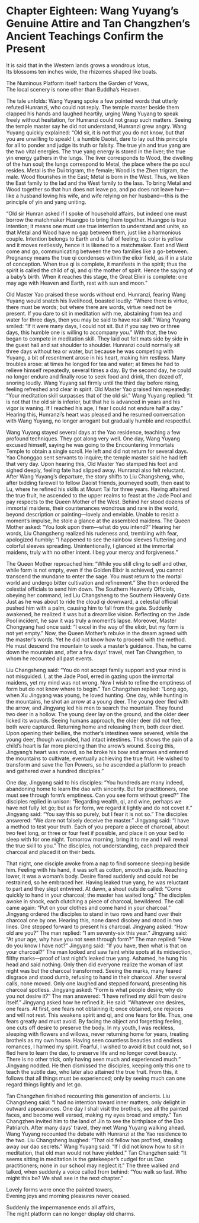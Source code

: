 # Chapter Eighteen: Wang Yuyang’s Genuine Attire and Tan Changzhen’s Ancient Teachings Confirm the Present

It is said that in the Western lands grows a wondrous lotus,  
Its blossoms ten inches wide, the rhizomes shaped like boats.  

The Numinous Platform itself harbors the Garden of Vows,  
The local scenery is none other than Buddha’s Heaven.

The tale unfolds: Wang Yuyang spoke a few pointed words that utterly refuted Hunranzi, who could not reply. The temple master beside them clapped his hands and laughed heartily, urging Wang Yuyang to speak freely without hesitation, for Hunranzi could not grasp such matters. Seeing the temple master say he did not understand, Hunranzi grew angry. Wang Yuyang quickly explained: “Old sir, it is not that you do not know, but that you are unwilling to speak! I, a humble Daoist, dare to lay out this principle for all to ponder and judge its truth or falsity. The true yin and true yang are the two vital energies. The true yang energy is stored in the liver; the true yin energy gathers in the lungs. The liver corresponds to Wood, the dwelling of the hun soul; the lungs correspond to Metal, the place where the po soul resides. Metal is the Dui trigram, the female; Wood is the Zhen trigram, the male. Wood flourishes in the East; Metal is born in the West. Thus, we liken the East family to the lad and the West family to the lass. To bring Metal and Wood together so that hun does not leave po, and po does not leave hun—like a husband loving his wife, and wife relying on her husband—this is the principle of yin and yang uniting.

“Old sir Hunran asked if I spoke of household affairs, but indeed one must borrow the matchmaker Huangpo to bring them together. Huangpo is true intention; it means one must use true intention to understand and unite, so that Metal and Wood have no gap between them, just like a harmonious couple. Intention belongs to Earth and is full of feeling; its color is yellow and it moves restlessly, hence it is likened to a matchmaker. East and West come and go, communicating between the two families like a go-between. Pregnancy means the true qi condenses within the elixir field, as if in a state of conception. When true qi is complete, it manifests in the spirit; thus the spirit is called the child of qi, and qi the mother of spirit. Hence the saying of a baby’s birth. When it reaches this stage, the Great Elixir is complete: one may age with Heaven and Earth, rest with sun and moon.”

Old Master Yao praised these words without end. Hunranzi, fearing Wang Yuyang would snatch his livelihood, boasted loudly: “Where there is virtue, there must be words; but where there are words, virtue need not be present. If you dare to sit in meditation with me, abstaining from tea and water for three days, then you may be said to have real skill.” Wang Yuyang smiled: “If it were many days, I could not sit. But if you say two or three days, this humble one is willing to accompany you.” With that, the two began to compete in meditation skill. They laid out felt mats side by side in the guest hall and sat shoulder to shoulder. Hunranzi could normally sit three days without tea or water, but because he was competing with Yuyang, a bit of resentment arose in his heart, making him restless. Many troubles arose: at times he longed for tea and water; at times he had to relieve himself repeatedly, several times a day. By the second day, he could no longer endure and finally rose to seek food and drink, then dozed off, snoring loudly. Wang Yuyang sat firmly until the third day before rising, feeling refreshed and clear in spirit. Old Master Yao praised him repeatedly: “Your meditation skill surpasses that of the old sir.” Wang Yuyang replied: “It is not that the old sir is inferior, but that he is advanced in years and his vigor is waning. If I reached his age, I fear I could not endure half a day.” Hearing this, Hunranzi’s heart was pleased and he resumed conversation with Wang Yuyang, no longer arrogant but gradually humble and respectful.

Wang Yuyang stayed several days at the Yao residence, teaching a few profound techniques. They got along very well. One day, Wang Yuyang excused himself, saying he was going to the Encountering Immortals Temple to obtain a single scroll. He left and did not return for several days. Yao Chonggao sent servants to inquire; the temple master said he had left that very day. Upon hearing this, Old Master Yao stamped his foot and sighed deeply, feeling fate had slipped away. Hunranzi also felt reluctant. After Wang Yuyang’s departure, the story shifts to Liu Changsheng, who, after bidding farewell to fellow Daoist friends, journeyed south, then east to Lu, where he refined his skills at Mount Tai for three years. Having attained the true fruit, he ascended to the upper realms to feast at the Jade Pool and pay respects to the Queen Mother of the West. Behind her stood dozens of immortal maidens, their countenances wondrous and rare in the world, beyond description or painting—lovely and enviable. Unable to resist a moment’s impulse, he stole a glance at the assembled maidens. The Queen Mother asked: “You look upon them—what do you intend?” Hearing her words, Liu Changsheng realized his rudeness and, trembling with fear, apologized humbly: “I happened to see the rainbow sleeves fluttering and colorful sleeves spreading. Unintentionally, I glanced at the immortal maidens, truly with no other intent. I beg your mercy and forgiveness.”

The Queen Mother reproached him: “While you still cling to self and other, while form is not empty, even if the Golden Elixir is achieved, you cannot transcend the mundane to enter the sage. You must return to the mortal world and undergo bitter cultivation and refinement.” She then ordered the celestial officials to send him down. The Southern Heavenly Officials, obeying her command, led Liu Changsheng to the Southern Heavenly Gate. Just as he was about to ride the cloud qi downward, a celestial official pushed him with a palm, causing him to fall from the gate. Suddenly awakened, he realized it was but a dreamlike vision. Reflecting on the Jade Pool incident, he saw it was truly a moment’s lapse. Moreover, Master Chongyang had once said: “I excel in the way of the elixir, but my form is not yet empty.” Now, the Queen Mother’s rebuke in the dream agreed with the master’s words. Yet he did not know how to proceed with the method. He must descend the mountain to seek a master’s guidance. Thus, he came down the mountain and, after a few days’ travel, met Tan Changzhen, to whom he recounted all past events.

Liu Changsheng said: “You do not accept family support and your mind is not misguided. I, at the Jade Pool, erred in gazing upon the immortal maidens, yet my mind was not wrong. Now I wish to refine the emptiness of form but do not know where to begin.” Tan Changzhen replied: “Long ago, when Xu Jingyang was young, he loved hunting. One day, while hunting in the mountains, he shot an arrow at a young deer. The young deer fled with the arrow, and Jingyang led his men to search the mountain. They found two deer in a hollow. The young deer lay on the ground, and the older deer licked its wounds. Seeing humans approach, the older deer did not flee; both were captured. Returning home and releasing them, both deer died. Upon opening their bellies, the mother’s intestines were severed, while the young deer, though wounded, had intact intestines. This shows the pain of a child’s heart is far more piercing than the arrow’s wound. Seeing this, Jingyang’s heart was moved, so he broke his bow and arrows and entered the mountains to cultivate, eventually achieving the true fruit. He wished to transform and save the Ten Powers, so he ascended a platform to preach and gathered over a hundred disciples.”

One day, Jingyang said to his disciples: “You hundreds are many indeed, abandoning home to learn the dao with sincerity. But for practitioners, one must see through form’s emptiness. Can you see form without greed?” The disciples replied in unison: “Regarding wealth, qi, and wine, perhaps we have not fully let go; but as for form, we regard it lightly and do not covet it.” Jingyang said: “You say this so purely, but I fear it is not so.” The disciples answered: “We dare not falsely deceive the master.” Jingyang said: “I have a method to test your truth. Each of you prepare a piece of charcoal, about two feet long, or three or four feet if possible, and place it on your bed to sleep with for one night. Tomorrow morning, bring it to me and I will reveal the true skill to you.” The disciples, not understanding, each prepared their charcoal and placed it on their beds.

That night, one disciple awoke from a nap to find someone sleeping beside him. Feeling with his hand, it was soft as cotton, smooth as jade. Reaching lower, it was a woman’s body. Desire flared suddenly and could not be restrained, so he embraced her. Having leaked true yang, he was reluctant to part and they slept entwined. At dawn, a shout outside called: “Come quickly to hand in your charcoal; the master has waited long.” The disciples awoke in shock, each clutching a piece of charcoal, bewildered. The call came again: “Put on your clothes and come hand in your charcoal.” Jingyang ordered the disciples to stand in two rows and hand over their charcoal one by one. Hearing this, none dared disobey and stood in two lines. One stepped forward to present his charcoal. Jingyang asked: “How old are you?” The man replied: “I am seventy-six this year.” Jingyang said: “At your age, why have you not seen through form?” The man replied: “How do you know I have not?” Jingyang said: “If you have, then what is that on your charcoal?” The man looked and saw faint white spots at its midsection, filthy marks—proof of last night’s leaked true yang. Ashamed, he hung his head and said nothing. Only then did everyone realize the woman of last night was but the charcoal transformed. Seeing the marks, many feared disgrace and stood dumb, refusing to hand in their charcoal. After several calls, none moved. Only one laughed and stepped forward, presenting his charcoal spotless. Jingyang asked: “Form is what people desire; why do you not desire it?” The man answered: “I have refined my skill from desire itself.” Jingyang asked how he refined it. He said: “Whatever one desires, one fears. At first, one fears not obtaining it; once obtained, one rejoices and will not rest. This weakens spirit and qi, and one fears for life. Thus, one fears greatly and must avoid. By facing the object and forgetting feeling, one cuts off desire to preserve the body. In my youth, I was reckless, sleeping with flowers and willows, never returning home for years, treating brothels as my own house. Having seen countless beauties and endless romances, I harmed my spirit. Fearful, I wished to avoid it but could not, so I fled here to learn the dao, to preserve life and no longer covet beauty. There is no other trick, only having seen much and experienced much.” Jingyang nodded. He then dismissed the disciples, keeping only this one to teach the subtle dao, who later also attained the true fruit. From this, it follows that all things must be experienced; only by seeing much can one regard things lightly and let go.

Tan Changzhen finished recounting this generation of ancients. Liu Changsheng said: “I had no intention toward inner matters, only delight in outward appearances. One day I shall visit the brothels, see all the painted faces, and become well versed, making my eyes broad and empty.” Tan Changzhen invited him to the land of Jin to see the birthplace of the Dao Patriarch. After many days’ travel, they met Wang Yuyang walking ahead. Wang Yuyang recounted the debate with Hunranzi at the Yao residence to the two. Liu Changsheng laughed: “That old fellow has profited, stealing away our dao secrets.” Wang Yuyang said: “If I did not know how to sit in meditation, that old man would not have yielded.” Tan Changzhen said: “It seems sitting in meditation is the gatekeeper’s cudgel for us Dao practitioners; none in our school may neglect it.” The three walked and talked, when suddenly a voice called from behind: “You walk so fast. Who might this be? We shall see in the next chapter.”

Lovely forms were once the painted towers,  
Evening joys and morning pleasures never ceased.  

Suddenly the impermanence ends all affairs,  
The night platform can no longer display old charms.